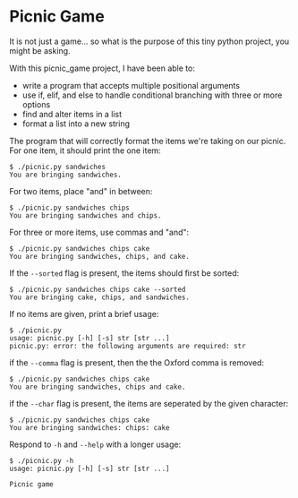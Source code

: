 # Picnic Game

It is not just a game...
so what is the purpose of this tiny python project, you might be asking.

With this picnic_game project, I have been able to:
- write a program that accepts multiple positional arguments
- use if, elif, and else to handle conditional branching with three or more
options
- find and alter items in a list
- format a list into a new string




The program that will correctly format the items we're taking on our picnic.
For one item, it should print the one item:

```
$ ./picnic.py sandwiches
You are bringing sandwiches.
```

For two items, place "and" in between:

```
$ ./picnic.py sandwiches chips
You are bringing sandwiches and chips.
```

For three or more items, use commas and "and":

```
$ ./picnic.py sandwiches chips cake
You are bringing sandwiches, chips, and cake.
```

If the `--sorted` flag is present, the items should first be sorted:

```
$ ./picnic.py sandwiches chips cake --sorted
You are bringing cake, chips, and sandwiches.
```

If no items are given, print a brief usage:

```
$ ./picnic.py
usage: picnic.py [-h] [-s] str [str ...]
picnic.py: error: the following arguments are required: str
```

if the `--comma` flag is present, then the  the Oxford comma is removed:

```
$ ./picnic.py sandwiches chips cake
You are bringing sandwiches, chips and cake.
```

if the `--char` flag is present, the items are seperated by the given character:

```
$ ./picnic.py sandwiches chips cake
You are bringing sandwiches: chips: cake
```

Respond to `-h` and `--help` with a longer usage:

```
$ ./picnic.py -h
usage: picnic.py [-h] [-s] str [str ...]

Picnic game
